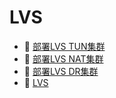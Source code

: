 # LVS

* 📄 [部署LVS TUN集群](siyuan://blocks/20230610173734-7woq1pc)
* 📄 [部署LVS NAT集群](siyuan://blocks/20230610173733-5o2tcxg)
* 📄 [部署LVS DR集群](siyuan://blocks/20230610173713-gvratr4)
* 📄 [LVS](siyuan://blocks/20230610173624-l5thzmk)

‍
